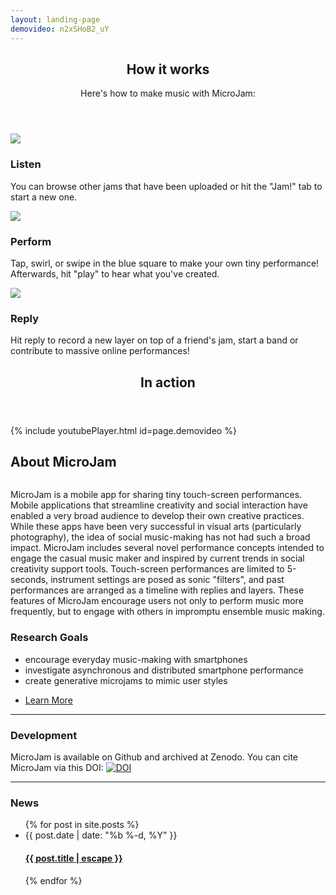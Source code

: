 ```yaml
---
layout: landing-page
demovideo: n2xSHoB2_uY
---
```


<section id="howitworks" class="wrapper style1">
	<header class="major">
		<h2>How it works</h2>
		<p>Here's how to make music with MicroJam:</p>
	</header>
	<div class="container">
		<div class="row">
			<div class="4u">
				<section class="special box">
					<img src="{{ site.baseurl }}/images/microjam-rc1-feed.png" class="image fit">
					<h3>Listen</h3>
					<p>You can browse other jams that have been uploaded or hit the "Jam!" tab to start a new one.</p>
				</section>
			</div>
			<div class="4u">
				<section class="special box">
					<img src="{{ site.baseurl }}/images/microjam-rc1-jam.png" class="image fit">
					<h3>Perform</h3>
					<p>Tap, swirl, or swipe in the blue square to make your own tiny performance! Afterwards, hit "play" to hear what you've created.</p>
				</section>
			</div>
			<div class="4u">
				<section class="special box">
					<img src="{{ site.baseurl }}/images/microjam-rc1-reply.png" class="image fit">
					<h3>Reply</h3>
					<p>Hit reply to record a new layer on top of a friend's jam, start a band or contribute to massive online performances!</p>
				</section>
			</div>
		</div>
	</div>
</section>
			
<section id="video" class="wrapper style2">
	<header class="major">
		<h2>In action</h2>
	</header>
	<div class="container">
		{% include youtubePlayer.html id=page.demovideo %}
	</div>
</section>

<section id="about" class="wrapper style1">
	<div class="container">
		<div class="row">
			<div class="8u">
				<section>
					<h2>About MicroJam</h2>
					<a href="#" class="image fit"><img src="{{ site.baseurl }}/images/microjam-demo.jpg" alt="" /></a>
					<!-- <a href="#" class="image"><img src="{{ site.baseurl }}/images/microjam.gif" alt="" /></a> -->
					<p>MicroJam is a mobile app for sharing tiny touch-screen performances. Mobile applications that streamline creativity and social interaction have enabled a very broad audience to develop their own creative practices. While these apps have been very successful in visual arts (particularly photography), the idea of social music-making has not had such a broad impact. MicroJam includes several novel performance concepts intended to engage the casual music maker and inspired by current trends in social creativity support tools. Touch-screen performances are limited to 5-seconds, instrument settings are posed as sonic "filters", and past performances are arranged as a timeline with replies and layers. These features of MicroJam encourage users not only to perform music more frequently, but to engage with others in impromptu ensemble music making.</p>
				</section>
			</div>
			<div class="4u">
				<section>
					<h3>Research Goals</h3>
					<ul>
						<li>encourage everyday music-making with smartphones</li>
						<li>investigate asynchronous and distributed smartphone performance</li>
						<li>create generative microjams to mimic user styles</li>
					</ul>
					<ul class="actions">
						<li><a href="#" class="button alt">Learn More</a></li>
					</ul>
				</section>
				<hr />
				<section>
					<h3>Development</h3>
					MicroJam is available on Github and archived at Zenodo. You can cite MicroJam via this DOI:
					<a href="https://zenodo.org/badge/latestdoi/70703690" class="image"><img src="https://zenodo.org/badge/70703690.svg" alt="DOI" /></a>
				</section>
				<hr />
				<section>
					<h3>News</h3>
					<ul class="post-list">
					{% for post in site.posts %}
						<li><span class="post-meta">{{ post.date | date: "%b %-d, %Y" }}</span>
						<h4><a class="post-link" href="{{ post.url | relative_url }}">{{ post.title | escape }}</a></h4></li>
					{% endfor %}
					</ul>
				</section>
			</div>
		</div>
	</div>
</section>	